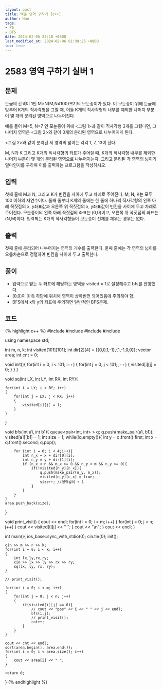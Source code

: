 ```yaml
---
layout: post
title: 백준 영역 구하기 [c++]
author: Hun
tags:
- PS
- BFS
date: 2024-02-06 23:18 +0800
last_modified_at: 2024-02-06 01:08:25 +0800
toc: true
---
```


# 2583 영역 구하기 실버 1

## 문제
눈금의 간격이 1인 M×N(M,N≤100)크기의 모눈종이가 있다. 이 모눈종이 위에 눈금에 맞추어 K개의 직사각형을 그릴 때, 이들 K개의 직사각형의 내부를 제외한 나머지 부분이 몇 개의 분리된 영역으로 나누어진다.

예를 들어 M=5, N=7 인 모눈종이 위에 <그림 1>과 같이 직사각형 3개를 그렸다면, 그 나머지 영역은 <그림 2>와 같이 3개의 분리된 영역으로 나누어지게 된다.

<그림 2>와 같이 분리된 세 영역의 넓이는 각각 1, 7, 13이 된다.

M, N과 K 그리고 K개의 직사각형의 좌표가 주어질 때, K개의 직사각형 내부를 제외한 나머지 부분이 몇 개의 분리된 영역으로 나누어지는지, 그리고 분리된 각 영역의 넓이가 얼마인지를 구하여 이를 출력하는 프로그램을 작성하시오.

## 입력
첫째 줄에 M과 N, 그리고 K가 빈칸을 사이에 두고 차례로 주어진다. M, N, K는 모두 100 이하의 자연수이다. 둘째 줄부터 K개의 줄에는 한 줄에 하나씩 직사각형의 왼쪽 아래 꼭짓점의 x, y좌표값과 오른쪽 위 꼭짓점의 x, y좌표값이 빈칸을 사이에 두고 차례로 주어진다. 모눈종이의 왼쪽 아래 꼭짓점의 좌표는 (0,0)이고, 오른쪽 위 꼭짓점의 좌표는(N,M)이다. 입력되는 K개의 직사각형들이 모눈종이 전체를 채우는 경우는 없다.

## 출력
첫째 줄에 분리되어 나누어지는 영역의 개수를 출력한다. 둘째 줄에는 각 영역의 넓이를 오름차순으로 정렬하여 빈칸을 사이에 두고 출력한다.

## 풀이
- 입력으로 받는 두 좌표에 해당하는 영역을 visited = 1로 설정해주고 bfs를 진행했다.
- (0,0)이 좌측 하단에 위치해 영역이 상하반전 되어있음에 주의해야 함.
- BFS에서 x와 y의 좌표에 주의하면 일반적인 BFS문제.

## 코드
{% highlight c++ %}
#include <iostream>
#include <queue>
#include <vector>
#include <algorithm>

using namespace std;

int m, n, k;
int visited[101][101];
int dir[2][4] = {{0,0,1,-1},{1,-1,0,0}};
vector<int> area;
int cnt = 0;

void init(){
    for(int i = 0; i < 101; i++)
    {
        for(int j = 0; j < 101; j++)
        {
            visited[i][j] = 0;
        }
    }
}

void sq(int LX, int LY, int RX, int RY){

    for(int i = LY; i < RY; i++)
    {
        for(int j = LX; j < RX; j++)
        {
            visited[i][j] = 1;
        }
    }
}

void bfs(int a1, int b1){
    queue<pair<int, int> > q;
    q.push(make_pair(a1, b1));
    visited[a1][b1] = 1;
    int size = 1;
    while(!q.empty()){
        int y = q.front().first;
        int x = q.front().second;
        q.pop();
 
        for (int i = 0; i < 4;i++){
            int n_x = x + dir[0][i];
            int n_y = y + dir[1][i];
            if (n_x < n && n_x >= 0 && n_y < m && n_y >= 0){
                if(!visited[n_y][n_x]){
                    q.push(make_pair(n_y, n_x));
                    visited[n_y][n_x] = true;
                    size++; //영역넓이 + 1
                }
            } 
        }
    }
    area.push_back(size);
}

void print_visit()
{
    cout << endl;
    for(int i = 0; i < m; i++)
    {
        for(int j = 0; j < n; j++)
        {
            cout << visited[i][j] << " ";
        }
        cout << "\n";
    }
    cout << endl;
}

int main(){
    ios_base::sync_with_stdio(0);
    cin.tie(0);
    init();

    cin >> m >> n >> k;
    for(int i = 0; i < k; i++)
    {
        int lx,ly,rx,ry;
        cin >> lx >> ly >> rx >> ry;
        sq(lx, ly, rx, ry);
    }

    // print_visit();

    for(int i = 0; i < m; i++)
    {
        for(int j = 0; j < n; j++)
        {
            if(visited[i][j] == 0){
                // cout << "pos" << i << " " << j << endl;
                bfs(i,j);
                // print_visit();
                cnt++;
            }
        }
    }

    cout << cnt << endl;
    sort(area.begin(), area.end());
    for(int i = 0; i < area.size(); i++)
    {
        cout << area[i] << " ";
    }

    return 0;
}
{% endhighlight %}